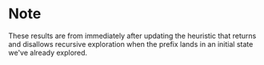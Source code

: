 # Note

These results are from immediately after updating the heuristic
that returns and disallows recursive exploration when the prefix
lands in an initial state we've already explored.
